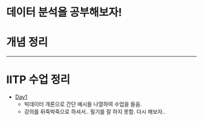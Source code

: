 # 데이터 분석을 공부해보자!

# 개념 정리

---

# IITP 수업 정리

- [Day1](./IITP/day01/day01.ipynb)
  - 빅데이터 개론으로 간단 예시들 나열하여 수업을 들음.
  - 강의를 뒤죽박죽으로 하셔서.. 필기를 잘 하지 못함. 다시 해보자..
